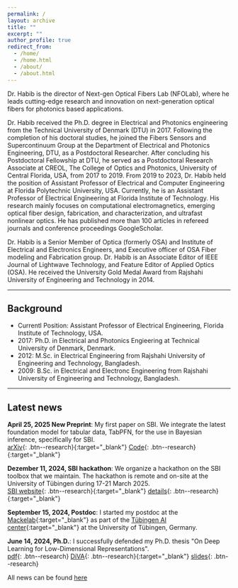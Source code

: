 ```yaml
---
permalink: /
layout: archive
title: ""
excerpt: ""
author_profile: true
redirect_from:
  - /home/
  - /home.html
  - /about/
  - /about.html
---
```


Dr. Habib is the director of Next-gen Optical Fibers Lab (NFOLab), where he leads cutting-edge research and innovation on next-generation optical fibers for photonics based applications.

Dr. Habib received the Ph.D. degree in Electrical and Photonics engineering from the Technical University of Denmark (DTU) in 2017. Following the completion of his doctoral studies, he joined the Fibers Sensors and Supercontinuum Group at the Department of Electrical and Photonics Engineering, DTU, as a Postdoctoral Researcher. After concluding his Postdoctoral Fellowship at DTU, he served as a Postdoctoral Research Associate at CREOL, The College of Optics and Photonics, University of Central Florida, USA, from 2017 to 2019. From 2019 to 2023, Dr. Habib held the position of Assistant Professor of Electrical and Computer Engineering at Florida Polytechnic University, USA. Currently, he is an Assistant Professor of Electrical Engineering at Florida Institute of Technology. His research mainly focuses on computational electromagnetics, emerging optical fiber design, fabrication, and characterization, and ultrafast nonlinear optics. He has published more than 100 articles in refereed journals and conference proceedings GoogleScholar.

Dr. Habib is a Senior Member of Optica (formerly OSA) and Institute of Electrical and Electronics Engineers, and Executive officer of OSA Fiber modeling and Fabrication group. Dr. Habib is an Associate Editor of IEEE Journal of Lightwave Technology, and Feature Editor of Applied Optics (OSA). He received the University Gold Medal Award from Rajshahi University of Engineering and Technology in 2014.

---
## Background
- Currentl Position: Assistant Professor of Electrical Engineering, Florida Institute of Technology, USA.
- 2017: Ph.D. in Electrical and Photonics Engieering at Technical University of Denmark, Denmark.
- 2012: M.Sc. in Electrical Engineering from Rajshahi University of Engineering and Technology, Bangladesh.
- 2009: B.Sc. in Electrical and Electronc Engineering from Rajshahi University of Engineering and Technology, Bangladesh.

---
## Latest news

**April 25, 2025 New Preprint**: My first paper on SBI. We integrate the latest foundation model
for tabular data, TabPFN, for the use in Bayesian inference, specifically for SBI.\
[arXiv](https://arxiv.org/abs/2504.17660){: .btn--research}{:target="_blank"}
[Code](https://github.com/mackelab/npe-pf){: .btn--research}{:target="_blank"}

**Dezember 11, 2024, SBI hackathon**: We organize a hackathon on the SBI toolbox that we maintain.
 The hackathon is remote and on-site at the University of Tübingen during 17-21 March 2025.\
[SBI website](http://sbi.readthedocs.io/en/latest/){: .btn--research}{:target="_blank"}
[details](https://github.com/sbi-dev/sbi/discussions/1328){: .btn--research}{:target="_blank"}

**September 15, 2024, Postdoc**: I started my postdoc at the [Mackelab](https://mackelab.org){:target="_blank"}
as part of the [Tübingen AI center](https://tuebingen.ai){:target="_blank"} at the University of Tübingen, Germany.

**June 14, 2024, Ph.D.**: I successfully defended my Ph.D. thesis "On Deep Learning for Low-Dimensional Representations".\
[pdf](/files/pdf/dissertation/dissertation_daniel_gedon.pdf){: .btn--research}
[DiVA](https://uu.diva-portal.org/smash/record.jsf?pid=diva2%3A1849417&dswid=9555){: .btn--research}{:target="_blank"}
[slides](/files/pdf/slides/240614_dissertation.pdf){: .btn--research}


All news can be found [here](/news/)
